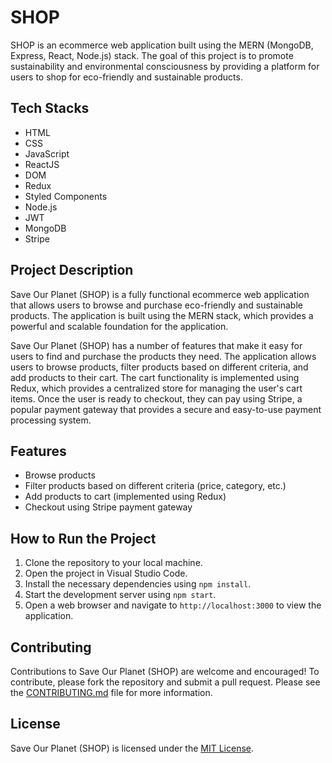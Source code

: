 # SHOP

SHOP is an ecommerce web application built using the MERN (MongoDB, Express, React, Node.js) stack. The goal of this project is to promote sustainability and environmental consciousness by providing a platform for users to shop for eco-friendly and sustainable products.

## Tech Stacks

- HTML
- CSS
- JavaScript
- ReactJS
- DOM
- Redux
- Styled Components
- Node.js
- JWT
- MongoDB
- Stripe

## Project Description

Save Our Planet (SHOP) is a fully functional ecommerce web application that allows users to browse and purchase eco-friendly and sustainable products. The application is built using the MERN stack, which provides a powerful and scalable foundation for the application.

Save Our Planet (SHOP) has a number of features that make it easy for users to find and purchase the products they need. The application allows users to browse products, filter products based on different criteria, and add products to their cart. The cart functionality is implemented using Redux, which provides a centralized store for managing the user's cart items. Once the user is ready to checkout, they can pay using Stripe, a popular payment gateway that provides a secure and easy-to-use payment processing system.

## Features

- Browse products
- Filter products based on different criteria (price, category, etc.)
- Add products to cart (implemented using Redux)
- Checkout using Stripe payment gateway

## How to Run the Project

1. Clone the repository to your local machine.
2. Open the project in Visual Studio Code.
3. Install the necessary dependencies using `npm install`.
4. Start the development server using `npm start`.
5. Open a web browser and navigate to `http://localhost:3000` to view the application.

## Contributing

Contributions to Save Our Planet (SHOP) are welcome and encouraged! To contribute, please fork the repository and submit a pull request. Please see the [CONTRIBUTING.md](CONTRIBUTING.md) file for more information.

## License

Save Our Planet (SHOP) is licensed under the [MIT License](LICENSE).
